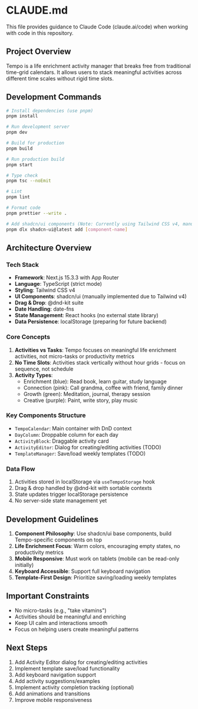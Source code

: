 # CLAUDE.md

This file provides guidance to Claude Code (claude.ai/code) when working with code in this repository.

## Project Overview

Tempo is a life enrichment activity manager that breaks free from traditional time-grid calendars. It allows users to stack meaningful activities across different time scales without rigid time slots.

## Development Commands

```bash
# Install dependencies (use pnpm)
pnpm install

# Run development server
pnpm dev

# Build for production
pnpm build

# Run production build
pnpm start

# Type check
pnpm tsc --noEmit

# Lint
pnpm lint

# Format code
pnpm prettier --write .

# Add shadcn/ui components (Note: Currently using Tailwind CSS v4, manual component creation required)
pnpm dlx shadcn-ui@latest add [component-name]
```

## Architecture Overview

### Tech Stack
- **Framework**: Next.js 15.3.3 with App Router
- **Language**: TypeScript (strict mode)
- **Styling**: Tailwind CSS v4
- **UI Components**: shadcn/ui (manually implemented due to Tailwind v4)
- **Drag & Drop**: @dnd-kit suite
- **Date Handling**: date-fns
- **State Management**: React hooks (no external state library)
- **Data Persistence**: localStorage (preparing for future backend)

### Core Concepts

1. **Activities vs Tasks**: Tempo focuses on meaningful life enrichment activities, not micro-tasks or productivity metrics
2. **No Time Slots**: Activities stack vertically without hour grids - focus on sequence, not schedule
3. **Activity Types**:
   - Enrichment (blue): Read book, learn guitar, study language
   - Connection (pink): Call grandma, coffee with friend, family dinner
   - Growth (green): Meditation, journal, therapy session
   - Creative (purple): Paint, write story, play music

### Key Components Structure

- `TempoCalendar`: Main container with DnD context
- `DayColumn`: Droppable column for each day
- `ActivityBlock`: Draggable activity card
- `ActivityEditor`: Dialog for creating/editing activities (TODO)
- `TemplateManager`: Save/load weekly templates (TODO)

### Data Flow

1. Activities stored in localStorage via `useTempoStorage` hook
2. Drag & drop handled by @dnd-kit with sortable contexts
3. State updates trigger localStorage persistence
4. No server-side state management yet

## Development Guidelines

1. **Component Philosophy**: Use shadcn/ui base components, build Tempo-specific components on top
2. **Life Enrichment Focus**: Warm colors, encouraging empty states, no productivity metrics
3. **Mobile Responsive**: Must work on tablets (mobile can be read-only initially)
4. **Keyboard Accessible**: Support full keyboard navigation
5. **Template-First Design**: Prioritize saving/loading weekly templates

## Important Constraints

- No micro-tasks (e.g., "take vitamins")
- Activities should be meaningful and enriching
- Keep UI calm and interactions smooth
- Focus on helping users create meaningful patterns

## Next Steps

1. Add Activity Editor dialog for creating/editing activities
2. Implement template save/load functionality
3. Add keyboard navigation support
4. Add activity suggestions/examples
5. Implement activity completion tracking (optional)
6. Add animations and transitions
7. Improve mobile responsiveness
